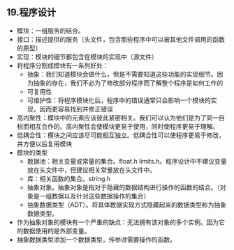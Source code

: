 ## 19.程序设计
- 模块：一组服务的结合。
- 接口：描述提供的服务（头文件，包含那些程序中可以被其他文件调用的函数的原型）
- 实现：模块的细节都包含在模块的实现中（源文件）
- 将程序分割成模块有一系列好处：
  - 抽象：我们知道模块会做什么，但是不需要知道这些功能的实现细节。因为抽象的存在，我们不必为了修改部分程序而了解整个程序是如何工作的
  - 可复用性
  - 可维护性：将程序模块化后，程序中的错误通常只会影响一个模块的实现，因而更容易找到并修正错误
- 高内聚性：模块中的元素应该彼此紧密相关。我们可以认为他们是为了同一目标而相互合作的。高内聚性会使模块更易于使用，同时使程序更易于理解。
- 低耦合性：模块之间应该尽可能相互独立。低耦合性可以使程序更易于修改，并方便以后复用模块
- 模块的类型
  - 数据池：相关变量或常量的集合。float.h limits.h。程序设计中不建议变量放在头文件中，但建议相关常量放在头文件中。
  - 库：相关函数的集合。string.h
  - 抽象对象。抽象对象是指对于隐藏的数据结构进行操作的函数的结合。（对象是一组数据以及针对这些数据操作的集合）
  - 抽象数据类型（ADT）。将具体数据实现方式隐藏起来的数据类型称为抽象数据类型。
- 作为抽象对象的模块有一个严重的缺点：无法拥有该对象的多个实例。因为它的数据使用的是外部变量。
- 抽象数据类型添加一个数据类型，传参进需要操作的函数。